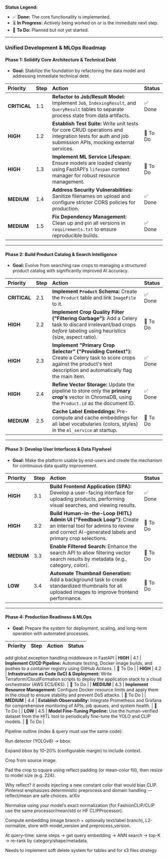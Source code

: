 
**Status Legend:**
*   ✅ **Done:** The core functionality is implemented.
*   ⏳ **In Progress:** Actively being worked on or is the immediate next step.
*   🔵 **To Do:** Planned but not yet started.

---

### Unified Development & MLOps Roadmap

#### Phase 1: Solidify Core Architecture & Technical Debt

*   **Goal:** Stabilize the foundation by refactoring the data model and addressing immediate technical debt.

| Priority | Step | Action | Status |
| :--- | :--- | :--- | :--- |
| **CRITICAL** | 1.1 | **Refactor to Job/Result Model:** Implement `Job`, `IndexingResult`, and `QueryResult` tables to separate process state from data artifacts. |  ✅ Done |
| **HIGH** | 1.2 | **Establish Test Suite:** Write unit tests for core CRUD operations and integration tests for auth and job submission APIs, mocking external services. | 🔵 To Do |
| **HIGH** | 1.3 | **Implement ML Service Lifespan:** Ensure models are loaded cleanly using FastAPI's `lifespan` context manager for robust resource management. | 🔵 To Do |
| **MEDIUM** | 1.4 | **Address Security Vulnerabilities:** Sanitize filenames on upload and configure stricter CORS policies for production. |  ✅ Done|
| **MEDIUM** | 1.5 | **Fix Dependency Management:** Clean up and pin all versions in `requirements.txt` to ensure reproducible builds. | ✅ Done |

---

#### Phase 2: Build Product Catalog & Search Intelligence

*   **Goal:** Evolve from searching raw crops to managing a structured product catalog with significantly improved AI accuracy.

| Priority | Step | Action | Status |
| :--- | :--- | :--- | :--- |
| **CRITICAL** | 2.1 | **Implement `Product` Schema:** Create the `Product` table and link `ImageFile` to it. | ✅ Done |
| **HIGH** | 2.2 | **Implement Crop Quality Filter ("Filtering Garbage"):** Add a Celery task to discard irrelevant/bad crops *before* labeling using heuristics (size, aspect ratio). | 🔵 To Do |
| **HIGH** | 2.3 | **Implement "Primary Crop Selector" ("Providing Context"):** Create a Celery task to score crops against the product's text description and automatically flag the main item. | ✅ Done |
| **HIGH** | 2.4 | **Refine Vector Storage:** Update the pipeline to store only the **primary crop's** vector in ChromaDB, using the `Product.id` as the document ID. | ✅ Done |
| **MEDIUM** | 2.5 | **Cache Label Embeddings:** Pre-compute and cache embeddings for all label vocabularies (colors, styles) in the `ml_service` at startup. | 🔵 To Do |

---

#### Phase 3: Develop User Interfaces & Data Flywheel

*   **Goal:** Make the platform usable by end-users and create the mechanism for continuous data quality improvement.

| Priority | Step | Action | Status |
| :--- | :--- | :--- | :--- |
| **HIGH** | 3.1 | **Build Frontend Application (SPA):** Develop a user-facing interface for uploading products, performing visual searches, and viewing results. | ✅ Done |
| **HIGH** | 3.2 | **Build Human-in-the-Loop (HITL) Admin UI ("Feedback Loop"):** Create an internal tool for admins to review and correct AI-generated labels and primary crop selections. | 🔵 To Do |
| **MEDIUM** | 3.3 | **Enable Filtered Search:** Enhance the search API to allow filtering vector search results by metadata (e.g., category, color). | 🔵 To Do |
| **LOW** | 3.4 | **Automate Thumbnail Generation:** Add a background task to create standardized thumbnails for all uploaded images to improve frontend performance. | 🔵 To Do |

---

#### Phase 4: Production Readiness & MLOps

*   **Goal:** Prepare the system for deployment, scaling, and long-term operation with automated processes.

| Priority | Step | Action | Status |
| :--- | :--- | :--- | :--- |
add global exception handling middleware in FastAPI
| **HIGH** | 4.1 | **Implement CI/CD Pipeline:** Automate testing, Docker image builds, and pushes to a container registry using GitHub Actions. | 🔵 To Do |
| **HIGH** | 4.2 | **Infrastructure as Code (IaC) & Deployment:** Write Terraform/CloudFormation scripts to deploy the application stack to a cloud orchestrator (AWS ECS/EKS). | 🔵 To Do |
| **MEDIUM** | 4.3 | **Implement Resource Management:** Configure Docker resource limits and apply them in the cloud to ensure stability and prevent DoS attacks. | 🔵 To Do |
| **MEDIUM** | 4.4 | **Establish Observability:** Integrate Prometheus and Grafana for comprehensive monitoring of APIs, job queues, and system health. | 🔵 To Do |
| **LOW** | 4.5 | **Model Fine-Tuning Pipeline:** Use the human-verified dataset from the HITL tool to periodically fine-tune the YOLO and CLIP models. | 🔵 To Do |



Pipeline outline (index & query must use the same code):

Run detector (YOLOv8) → bbox.

Expand bbox by 10–20% (configurable margin) to include context.

Crop from source image.

Pad the crop to square using reflect padding (or mean-color fill), then resize to model size (e.g. 224).

Why reflect? it avoids injecting a new constant color that would bias CLIP. Pinterest emphasizes deterministic preprocess and domain handling — reflect/mean are safe choices. 
arXiv

Normalize using your model’s exact normalization (for FashionCLIP/CLIP use the same processor/mean/std or HF CLIPProcessor).

Compute embedding (image branch + optionally text/label branch), L2-normalize, store with model_version and preprocess_version.

At query-time: same steps → get query embedding → ANN search → top-K → re-rank by category/shape/metadata.


Needs to implement soft delete system for tables and for s3 files strategy